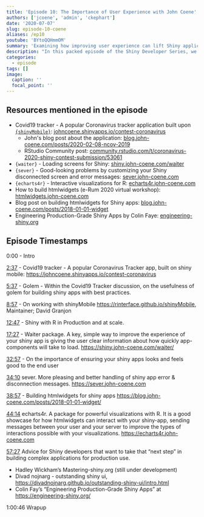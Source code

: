 ```yaml
---
title: 'Episode 10: The Importance of User Experience with John Coene'
authors: ['jcoene', 'admin', 'ckephart']
date: '2020-07-07'
slug: episode-10-coene
aliases: /ep10
youtube: 'BYtoQQHmmOM'
summary: 'Examining how improving user experience can lift Shiny applications to production level!'
description: "In this packed episode of the Shiny Developer Series, we are joined by the very talented John (JP) Coene to explore tools and skills that can ease your journey in creating production-grade Shiny applications!  We examine the backstory of John's highly-regarded Coronavirus mobile-first Shiny application, how you can use his excellent {waiter} and {server} packages to improve user experience, and much more!"
categories:
  - episode
tags: []
image:
  caption: ''
  focal_point: ''
---
```


## Resources mentioned in the episode

* Covid19 tracker - A popular Coronavirus tracker application built upon [`{shinyMobile}`](https://rinterface.github.io/shinyMobile/): [johncoene.shinyapps.io/contest-coronavirus](https://johncoene.shinyapps.io/contest-coronavirus)
     + John's blog post about the application: [blog.john-coene.com/posts/2020-02-08-ncov-2019](https://blog.john-coene.com/posts/2020-02-08-ncov-2019/)
     + RStudio Community post: [community.rstudio.com/t/coronavirus-2020-shiny-contest-submission/53061](https://community.rstudio.com/t/coronavirus-2020-shiny-contest-submission/53061)
* `{waiter}` - Loading screens for Shiny: [shiny.john-coene.com/waiter](https://shiny.john-coene.com/waiter)
* `{sever}` - Good-looking problems by customizing your Shiny disconnected screen and error messages: [sever.john-coene.com](https://sever.john-coene.com/)
* `{echarts4r}` - Interactive visualizations for R: [echarts4r.john-coene.com](https://echarts4r.john-coene.com/)
* How to build htmlwidgets (e-Rum 2020 virtual workshop): [htmlwidgets.john-coene.com](https://htmlwidgets.john-coene.com/)
* Blog post on building htmlwidgets for Shiny apps: [blog.john-coene.com/posts/2018-01-01-widget](https://blog.john-coene.com/posts/2018-01-01-widget/)
* Engineering Production-Grade Shiny Apps by Colin Faye: [engineering-shiny.org](https://engineering-shiny.org/)

## Episode Timestamps


0:00 -  Intro

[2:37](https://www.youtube.com/watch?v=BYtoQQHmmOM&t=2m37s) - Covid19 tracker - A popular Coronavirus Tracker app, built on shiny mobile: https://johncoene.shinyapps.io/contest-coronavirus

[5:37](https://www.youtube.com/watch?v=BYtoQQHmmOM&t=5m37s) - Golem - Within the Covid19 Tracker discussion, on the usefulness of golem for building shiny apps with best practices. 

[8:57](https://www.youtube.com/watch?v=BYtoQQHmmOM&t=8m57s) - On working with shinyMobile  https://rinterface.github.io/shinyMobile, Maintainer; David Granjon

[12:47](https://www.youtube.com/watch?v=BYtoQQHmmOM&t=12m47s) - Shiny with R in Production and at scale. 

[17:27](https://www.youtube.com/watch?v=BYtoQQHmmOM&t=17m27s) - Waiter package. A key, simple way to improve the experience of your shiny app is giving the user clear information about how quickly app-components will take to load. https://shiny.john-coene.com/waiter/ 

[32:57](https://www.youtube.com/watch?v=BYtoQQHmmOM&t=32m57s) - On the importance of ensuring your shiny apps looks and feels good to the end user

[34:10](https://www.youtube.com/watch?v=BYtoQQHmmOM&t=34m10s) sever. More pleasing and better handling of shiny app error & disconnection messages. https://sever.john-coene.com

[38:57](https://www.youtube.com/watch?v=BYtoQQHmmOM&t=38m57s) - Building htmlwidgets for shiny apps https://blog.john-coene.com/posts/2018-01-01-widget/

[44:14](https://www.youtube.com/watch?v=BYtoQQHmmOM&t=44m14s) echarts4r. A package for powerful visualizations with R. It is a good showcase for how htmlwidgets can interact with your shiny-app, sending messages between your user and your server to improve the types of interactions possible with your visualizations.  https://echarts4r.john-coene.com

[57:27](https://www.youtube.com/watch?v=BYtoQQHmmOM&t=57m27s) Advice for Shiny developers that want to take that “next step” in building complex applications for production use. 
  - Hadley Wickham’s Mastering-shiny.org (still under development)
  - Divad nojnarg - outstanding shiny ui,  https://divadnojnarg.github.io/outstanding-shiny-ui/intro.html
  - Colin Fay’s  “Engineering Production-Grade Shiny Apps” at https://engineering-shiny.org/

1:00:46 Wrapup

